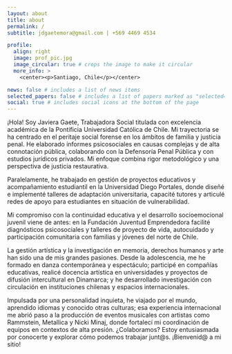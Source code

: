 ```yaml
---
layout: about
title: about
permalink: /
subtitle: jdgaetemora@gmail.com | +569 4469 4534

profile:
  align: right
  image: prof_pic.jpg
  image_circular: true # crops the image to make it circular
  more_info: >
    <center><p>Santiago, Chile</p></center>

news: false # includes a list of news items
selected_papers: false # includes a list of papers marked as "selected={true}"
social: true # includes social icons at the bottom of the page
---
```


¡Hola! Soy Javiera Gaete, Trabajadora Social titulada con excelencia académica de la Pontificia Universidad Católica de Chile. Mi trayectoria se ha centrado en el peritaje social forense en los ámbitos de familia y justicia penal. He elaborado informes psicosociales en causas complejas y de alta connotación pública, colaborando con la Defensoría Penal Pública y con estudios jurídicos privados. Mi enfoque combina rigor metodológico y una perspectiva de justicia restaurativa. 

Paralelamente, he trabajado en gestión de proyectos educativos y acompañamiento estudiantil en la Universidad Diego Portales, donde diseñé e implementé talleres de adaptación universitaria, capacité tutores y articulé redes de apoyo para estudiantes en situación de vulnerabilidad.

Mi compromiso con la continuidad educativa y el desarrollo socioemocional juvenil viene de antes: en la Fundación Juventud Emprendedora facilité diagnósticos psicosociales y talleres de proyecto de vida, autocuidado y participación comunitaria con familias y jóvenes del norte de Chile.

La gestión artística y la investigación en memoria, derechos humanos y arte han sido una de mis grandes pasiones. Desde la adolescencia, me he formado en danza contemporánea y espectáculo; participé en compañías educativas, realicé docencia artística en universidades y proyectos de difusión intercultural en Dinamarca; y he desarrollado investigación con circulación en instituciones chilenas y espacios internacionales.

Impulsada por una personalidad inquieta, he viajado por el mundo, aprendido idiomas y conocido otras culturas; esa experiencia internacional me abrió paso a la producción de eventos musicales con artistas como Rammstein, Metallica y Nicki Minaj, donde fortalecí mi coordinación de equipos en contextos de alta presión.
¿Colaboramos? Estoy entusiasmada por conocerte y explorar cómo podemos trabajar junt@s. ¡Bienvenid@ a mi sitio!
